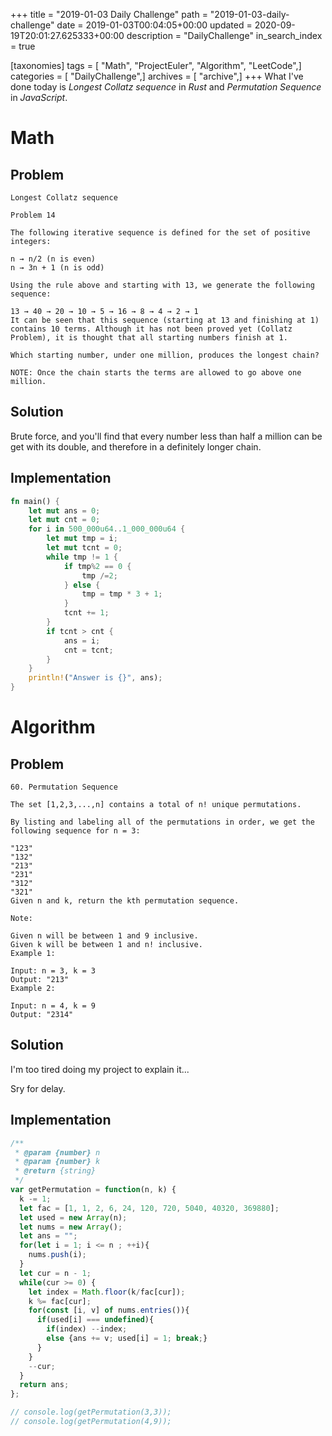 +++
title = "2019-01-03 Daily Challenge"
path = "2019-01-03-daily-challenge"
date = 2019-01-03T00:04:05+00:00
updated = 2020-09-19T20:01:27.625333+00:00
description = "DailyChallenge"
in_search_index = true

[taxonomies]
tags = [ "Math", "ProjectEuler", "Algorithm", "LeetCode",]
categories = [ "DailyChallenge",]
archives = [ "archive",]
+++
What I've done today is *Longest Collatz sequence* in *Rust* and *Permutation Sequence* in *JavaScript*.

<!-- more -->

# Math

## Problem

```
Longest Collatz sequence

Problem 14 

The following iterative sequence is defined for the set of positive integers:

n → n/2 (n is even)
n → 3n + 1 (n is odd)

Using the rule above and starting with 13, we generate the following sequence:

13 → 40 → 20 → 10 → 5 → 16 → 8 → 4 → 2 → 1
It can be seen that this sequence (starting at 13 and finishing at 1) contains 10 terms. Although it has not been proved yet (Collatz Problem), it is thought that all starting numbers finish at 1.

Which starting number, under one million, produces the longest chain?

NOTE: Once the chain starts the terms are allowed to go above one million.
```

## Solution

Brute force, and you'll find that every number less than half a million can be get with its double, and therefore in a definitely longer chain.

## Implementation

```rust
fn main() {
    let mut ans = 0;
    let mut cnt = 0;
    for i in 500_000u64..1_000_000u64 {
        let mut tmp = i;
        let mut tcnt = 0;
        while tmp != 1 {
            if tmp%2 == 0 {
                tmp /=2;
            } else {
                tmp = tmp * 3 + 1;
            }
            tcnt += 1;
        }
        if tcnt > cnt {
            ans = i;
            cnt = tcnt;
        }
    }
    println!("Answer is {}", ans);
}
```

# Algorithm

## Problem

```
60. Permutation Sequence

The set [1,2,3,...,n] contains a total of n! unique permutations.

By listing and labeling all of the permutations in order, we get the following sequence for n = 3:

"123"
"132"
"213"
"231"
"312"
"321"
Given n and k, return the kth permutation sequence.

Note:

Given n will be between 1 and 9 inclusive.
Given k will be between 1 and n! inclusive.
Example 1:

Input: n = 3, k = 3
Output: "213"
Example 2:

Input: n = 4, k = 9
Output: "2314"
```

## Solution

I'm too tired doing my project to explain it...

Sry for delay.

## Implementation

```js
/**
 * @param {number} n
 * @param {number} k
 * @return {string}
 */
var getPermutation = function(n, k) {
  k -= 1;
  let fac = [1, 1, 2, 6, 24, 120, 720, 5040, 40320, 369880];
  let used = new Array(n);
  let nums = new Array();
  let ans = "";
  for(let i = 1; i <= n ; ++i){
    nums.push(i);
  }
  let cur = n - 1;
  while(cur >= 0) {
    let index = Math.floor(k/fac[cur]);
    k %= fac[cur];
    for(const [i, v] of nums.entries()){
      if(used[i] === undefined){
        if(index) --index;
        else {ans += v; used[i] = 1; break;}
      }
    }
    --cur;
  }
  return ans;
};

// console.log(getPermutation(3,3));
// console.log(getPermutation(4,9));

```